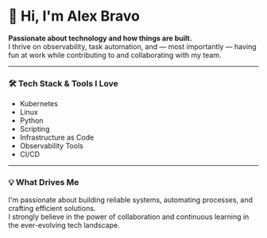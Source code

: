 # 👋 Hi, I'm Alex Bravo

**Passionate about technology and how things are built.**  
I thrive on observability, task automation, and — most importantly — having fun at work while contributing to and collaborating with my team.

---

### 🛠 Tech Stack & Tools I Love
- Kubernetes  
- Linux  
- Python  
- Scripting  
- Infrastructure as Code  
- Observability Tools  
- CI/CD  

---

### 💡 What Drives Me
I'm passionate about building reliable systems, automating processes, and crafting efficient solutions.  
I strongly believe in the power of collaboration and continuous learning in the ever-evolving tech landscape.
